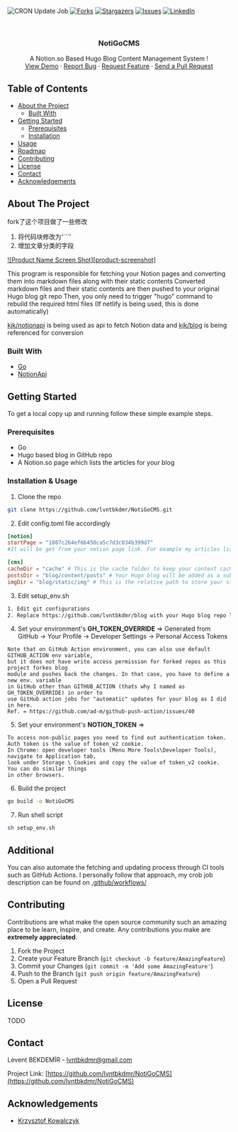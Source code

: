 ![CRON Update Job](https://github.com/lvntbkdmr/NotiGoCMS/workflows/CRON%20Update%20Job/badge.svg?branch=master)
[![Forks][forks-shield]][forks-url]
[![Stargazers][stars-shield]][stars-url]
[![Issues][issues-shield]][issues-url]
[![LinkedIn][linkedin-shield]][linkedin-url]

<!-- PROJECT LOGO -->
<br />
<p align="center">

  <h3 align="center">NotiGoCMS</h3>

  <p align="center">
    A Notion.so Based Hugo Blog Content Management System !
    <br />
    <a href="https://www.lvnt.be/">View Demo</a>
    ·
    <a href="https://github.com/lvntbkdmr/NotiGoCMS/issues">Report Bug</a>
    ·
    <a href="https://github.com/lvntbkdmr/NotiGoCMS/issues">Request Feature</a>
    ·
    <a href="https://github.com/lvntbkdmr/NotiGoCMS/pulls">Send a Pull Request</a>
  </p>
</p>



<!-- TABLE OF CONTENTS -->
## Table of Contents

* [About the Project](#about-the-project)
  * [Built With](#built-with)
* [Getting Started](#getting-started)
  * [Prerequisites](#prerequisites)
  * [Installation](#installation)
* [Usage](#usage)
* [Roadmap](#roadmap)
* [Contributing](#contributing)
* [License](#license)
* [Contact](#contact)
* [Acknowledgements](#acknowledgements)



<!-- ABOUT THE PROJECT -->
## About The Project

fork了这个项目做了一些修改
1. 将代码块修改为'```'
2. 增加文章分类的字段

[![Product Name Screen Shot][product-screenshot]](https://example.com)

This program is responsible for fetching your Notion pages and converting them into markdown files along with their static contents
Converted markdown files and their static contents are then pushed to your original Hugo blog git repo
Then, you only need to trigger "hugo" command to rebuild the required html files (If netlify is being used, this is done automatically)

[kjk/notionapi](https://github.com/kjk/notionapi) is being used as api to fetch Notion data and [kjk/blog](https://github.com/kjk/blog) is being referenced for conversion

### Built With

* [Go](https://golang.org/)
* [NotionApi](https://github.com/kjk/notionapi)

<!-- GETTING STARTED -->
## Getting Started

To get a local copy up and running follow these simple example steps.

### Prerequisites

* Go
* Hugo based blog in GitHub repo
* A Notion.so page which lists the articles for your blog

### Installation & Usage

1. Clone the repo
```sh
git clone https://github.com/lvntbkdmr/NotiGoCMS.git
```
2. Edit config.toml file accordingly
```toml
[notion]
startPage = "1087c264ef6b450ca5c7d3c034b399d7"
#It will be get from your notion page link. For example my articles list page => https://www.notion.so/lvntbkdmr/Articles-1087c264ef6b450ca5c7d3c034b399d7 so my startPage should be equal to 1087c264ef6b450ca5c7d3c034b399d7.

[cms]
cacheDir = "cache" # This is the cache folder to keep your content cached inside the repo
postsDir = "blog/content/posts" # Your Hugo blog will be added as a sub-module in this repo, this is the relative path for your posts directory in your blog
imgDir = "blog/static/img" # This is the relative path to store your static images fetched from Notion servers
```
3. Edit setup_env.sh
```sh
1. Edit git configurations
2. Replace https://github.com/lvntbkdmr/blog with your Hugo blog repo link
```
4. Set your environment's **GH_TOKEN_OVERRIDE** => Generated from GitHub -> Your Profile -> Developer Settings -> Personal Access Tokens
```
Note that on GitHub Action environment, you can also use default GITHUB_ACTION env variable, 
but it does not have write access permission for forked repos as this project forkes blog 
module and pushes back the changes. In that case, you have to define a new env. variable 
in GitHub other than GITHUB_ACTION (thats why I named as GH_TOKEN_OVERRIDE) in order to 
use GitHub action jobs for "automatic" updates for your blog as I did in here.
Ref. = https://github.com/ad-m/github-push-action/issues/40
```
5. Set your environment's **NOTION_TOKEN** => 
```
To access non-public pages you need to find out authentication token.
Auth token is the value of token_v2 cookie.
In Chrome: open developer tools (Menu More Tools\Developer Tools), navigate to Application tab, 
look under Storage \ Cookies and copy the value of token_v2 cookie. You can do similar things 
in other browsers.
```
6. Build the project
```sh
go build -o NotiGoCMS
```
7. Run shell script
```sh
sh setup_env.sh
```

## Additional
You can also automate the fetching and updating process through CI tools such as GitHub Actions. I personally follow that approach, my crob job description can be found on [.github/workflows/](https://github.com/lvntbkdmr/NotiGoCMS/tree/master/.github/workflows)

<!-- CONTRIBUTING -->
## Contributing

Contributions are what make the open source community such an amazing place to be learn, inspire, and create. Any contributions you make are **extremely appreciated**.

1. Fork the Project
2. Create your Feature Branch (`git checkout -b feature/AmazingFeature`)
3. Commit your Changes (`git commit -m 'Add some AmazingFeature'`)
4. Push to the Branch (`git push origin feature/AmazingFeature`)
5. Open a Pull Request



<!-- LICENSE -->
## License

TODO


<!-- CONTACT -->
## Contact

Levent BEKDEMİR - lvntbkdmr@gmail.com

Project Link: [https://github.com/lvntbkdmr/NotiGoCMS](https://github.com/lvntbkdmr/NotiGoCMS)



<!-- ACKNOWLEDGEMENTS -->
## Acknowledgements
* [Krzysztof Kowalczyk](https://github.com/kjk)



<!-- MARKDOWN LINKS & IMAGES -->
<!-- https://www.markdownguide.org/basic-syntax/#reference-style-links -->
[forks-shield]: https://img.shields.io/github/forks/lvntbkdmr/NotiGoCMS?style=for-the-badge
[forks-url]: https://github.com/lvntbkdmr/NotiGoCMS/network/members
[stars-shield]: https://img.shields.io/github/stars/lvntbkdmr/NotiGoCMS?style=for-the-badge
[stars-url]: https://github.com/lvntbkdmr/NotiGoCMS/stargazers
[issues-shield]: https://img.shields.io/github/issues/lvntbkdmr/NotiGoCMS?style=for-the-badge
[issues-url]: https://github.com/lvntbkdmr/NotiGoCMS/issues
[linkedin-shield]: https://img.shields.io/badge/-LinkedIn-black.svg?style=flat-square&logo=linkedin&colorB=555
[linkedin-url]: https://linkedin.com/in/leventbekdemir
